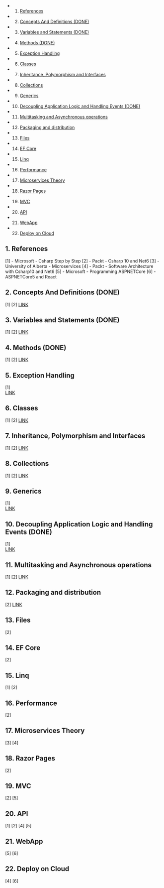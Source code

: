<!-- vscode-markdown-toc -->
* 1. [References](#References)
* 2. [ Concepts And Definitions (DONE)](#ConceptsAndDefinitionsDONE)
* 3. [Variables and Statements (DONE)](#VariablesandStatementsDONE)
* 4. [Methods (DONE)](#MethodsDONE)
* 5. [Exception Handling](#ExceptionHandling)
* 6. [Classes](#Classes)
* 7. [Inheritance, Polymorphism and Interfaces](#InheritancePolymorphismandInterfaces)
* 8. [Collections](#Collections)
* 9. [Generics](#Generics)
* 10. [Decoupling Application Logic and Handling Events (DONE)](#DecouplingApplicationLogicandHandlingEventsDONE)
* 11. [Multitasking and Asynchronous operations](#MultitaskingandAsynchronousoperations)
* 12. [Packaging and distribution](#Packaginganddistribution)
* 13. [Files](#Files)
* 14. [EF Core](#EFCore)
* 15. [Linq](#Linq)
* 16. [Performance](#Performance)
* 17. [Microservices Theory](#MicroservicesTheory)
* 18. [Razor Pages](#RazorPages)
* 19. [MVC](#MVC)
* 20. [API](#API)
* 21. [WebApp](#WebApp)
* 22. [Deploy on Cloud](#DeployonCloud)

<!-- vscode-markdown-toc-config
	numbering=true
	autoSave=true
	/vscode-markdown-toc-config -->
<!-- /vscode-markdown-toc -->

##  1. <a name='References'></a>References

[1] - Microsoft - Csharp Step by Step
[2] - Packt - Csharp 10 and Net6
[3] - University of Alberta - Microservices
[4] - Packt - Software Architecture with Csharp10 and Net6
[5] - Microsoft - Programming ASPNETCore
[6] - ASPNETCore5 and React


##  2. <a name='ConceptsAndDefinitionsDONE'></a> Concepts And Definitions (DONE)
[1] [2]
[LINK](/ComputerScience/Microsoft/NetCore/ConceptsAndDefinitions.md)

##  3. <a name='VariablesandStatementsDONE'></a>Variables and Statements (DONE)
[1] [2]
[LINK](/ComputerScience/Microsoft/NetCore/VariablesAndStatements.md)

##  4. <a name='MethodsDONE'></a>Methods (DONE)
[1] [2]
[LINK](/ComputerScience/Microsoft/NetCore/Methods.md)

##  5. <a name='ExceptionHandling'></a>Exception Handling 
[1]  
[LINK](/ComputerScience/Microsoft/NetCore/ExceptionHandling.md)

##  6. <a name='Classes'></a>Classes
[1] [2]
[LINK](/ComputerScience/Microsoft/NetCore/Classes.md)

##  7. <a name='InheritancePolymorphismandInterfaces'></a>Inheritance, Polymorphism and Interfaces
[1] [2]
[LINK](/ComputerScience/Microsoft/NetCore/Inheritance-polymorphism-and-Interfaces.md)

##  8. <a name='Collections'></a>Collections 
[1] [2]
[LINK](/ComputerScience/Microsoft/NetCore/Collections.md)

##  9. <a name='Generics'></a>Generics
[1]  
[LINK](/ComputerScience/Microsoft/NetCore/Generics.md)  

##  10. <a name='DecouplingApplicationLogicandHandlingEventsDONE'></a>Decoupling Application Logic and Handling Events (DONE)
[1]  
[LINK](/ComputerScience/Microsoft/NetCore/DecouplingApplicationLogic.md)

##  11. <a name='MultitaskingandAsynchronousoperations'></a>Multitasking and Asynchronous operations
[1] [2]
[LINK](/ComputerScience/Microsoft/NetCore/Multitasking.md)

##  12. <a name='Packaginganddistribution'></a>Packaging and distribution
[2]
[LINK](/ComputerScience/Microsoft/NetCore/Packaging-and-Distribution.md)

##  13. <a name='Files'></a>Files
[2]

##  14. <a name='EFCore'></a>EF Core
[2]

##  15. <a name='Linq'></a>Linq
[1] [2]

##  16. <a name='Performance'></a>Performance
[2]

##  17. <a name='MicroservicesTheory'></a>Microservices Theory
[3] [4]

##  18. <a name='RazorPages'></a>Razor Pages
[2]

##  19. <a name='MVC'></a>MVC
[2] [5]

##  20. <a name='API'></a>API
[1] [2] [4] [5]

##  21. <a name='WebApp'></a>WebApp
[5] [6]

##  22. <a name='DeployonCloud'></a>Deploy on Cloud
[4] [6]
